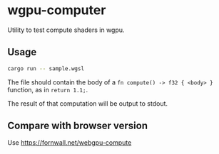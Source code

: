 # wgpu-computer
Utility to test compute shaders in wgpu.

## Usage
```sh
cargo run -- sample.wgsl
```

The file should contain the body of a `fn compute() -> f32 { <body> }` function, as in `return 1.1;`.

The result of that computation will be output to stdout.

## Compare with browser version
Use https://fornwall.net/webgpu-compute
